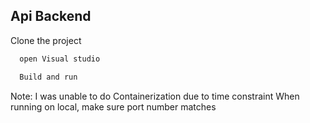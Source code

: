 
## Api Backend 

Clone the project

```bash
  open Visual studio
```

```bash
  Build and run
```

Note: 
I was unable to do Containerization due to time constraint
When running on local, make sure port number matches
